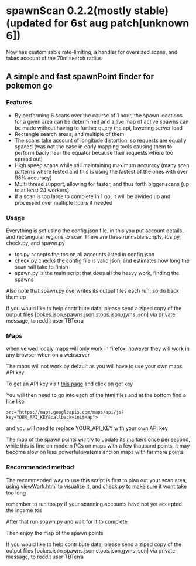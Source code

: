 # spawnScan 0.2.2(mostly stable)(updated for 6st aug patch[unknown 6])
Now has customisable rate-limiting, a handler for oversized scans, and takes account of the 70m search radius

## A simple and fast spawnPoint finder for pokemon go
### Features
- By performing 6 scans over the course of 1 hour, the spawn locations for a given area can be determined and a live map of active spawns can be made without having to further query the api, lowering server load
- Rectangle search areas, and multiple of them
- The scans take account of longitude distortion, so requests are equally spaced (was not the case in early mapping tools causing them to perform badly near the equator because their requests where too spread out)
- High speed scans while still maintaining maximum accuracy (many scan patterns where tested and this is using the fastest of the ones with over 98% accuracy)
- Multi thread support, allowing for faster, and thus forth bigger scans (up to at least 24 workers)
- if a scan is too large to complete in 1 go, it will be divided up and processed over multiple hours if needed

### Usage
Everything is set using the config.json file, in this you put account details, and rectangular regions to scan
There are three runnable scripts, tos.py, check.py, and spawn.py
- tos.py accepts the tos on all accounts listed in config.json
- check.py checks the config file is valid json, and estimates how long the scan will take to finish
- spawn.py is the main script that does all the heavy work, finding the spawns

Also note that spawn.py overwrites its output files each run, so do back them up

If you would like to help contribute data, please send a ziped copy of the output files [pokes.json,spawns.json,stops.json,gyms.json] via private message, to reddit user TBTerra

### Maps
when veiwed localy maps will only work in firefox, however they will work in any browser when on a webserver

The maps will not work by default as you will have to use your own maps API key

To get an API key visit [this page](https://developers.google.com/maps/documentation/javascript/get-api-key) and click on get key

You will then need to go into each of the html files and at the bottom find a line like
```
src="https://maps.googleapis.com/maps/api/js?key=YOUR_API_KEY&callback=initMap">
```
and you will need to replace YOUR_API_KEY with your own API key

The map of the spawn points will try to update its markers once per second, while this is fine on modern PCs on maps with a few thousand points, it may become slow on less powerful systems and on maps with far more points

### Recommended method
The recommended way to use this script is first to plan out your scan area, using viewWork.html to visualise it, and check.py to make sure it wont take too long

remember to run tos.py if your scanning accounts have not yet accepted the ingame tos

After that run spawn.py and wait for it to complete

Then enjoy the map of the spawn points

If you would like to help contribute data, please send a ziped copy of the output files [pokes.json,spawns.json,stops.json,gyms.json] via private message, to reddit user TBTerra
